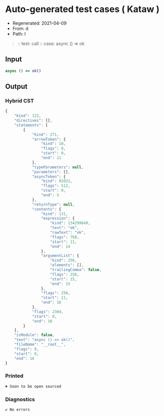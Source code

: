 # Auto-generated test cases ( Kataw )
- Regenerated: 2021-04-09
- From: d
- Path: l
> :: test: call
> :: case: async () => ok
## Input

`````js
async () => ok()
`````

## Output

### Hybrid CST

```javascript
{
    "kind": 122,
    "directives": [],
    "statements": [
        {
            "kind": 271,
            "arrowToken": {
                "kind": 10,
                "flags": 8,
                "start": 0,
                "end": 11
            },
            "typeParameters": null,
            "parameters": [],
            "asyncToken": {
                "kind": 82031,
                "flags": 512,
                "start": 0,
                "end": 5
            },
            "returnType": null,
            "contents": {
                "kind": 131,
                "expression": {
                    "kind": 134299649,
                    "text": "ok",
                    "rawText": "ok",
                    "flags": 768,
                    "start": 11,
                    "end": 14
                },
                "argumentList": {
                    "kind": 256,
                    "elements": [],
                    "trailingComma": false,
                    "flags": 256,
                    "start": 15,
                    "end": 15
                },
                "flags": 256,
                "start": 11,
                "end": 16
            },
            "flags": 2304,
            "start": 0,
            "end": 16
        }
    ],
    "isModule": false,
    "text": "async () => ok()",
    "fileName": "__root__",
    "flags": 0,
    "start": 0,
    "end": 16
}
```

### Printed

```javascript
✖ Soon to be open sourced
```

### Diagnostics

```javascript
✔ No errors
```

